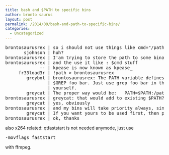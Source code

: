 ```yaml
---
title: bash and $PATH to specific bins
author: bronto saurus
layout: post
permalink: /2014/09/bash-and-path-to-specific-bins/
categories:
  - Uncategorized
---
```

<pre>brontosaurusrex | so i should not use things like cmd="/path/to/command", whats the proper way?                                      
       sjohnson | huh?                                                                                                               
brontosaurusrex | I'am trying to store the path to some binary                                                                       
brontosaurusrex | and the use it like : $cmd stuff                                                                                   
             -- | kpease is now known as kpease_                                                                                     
     fr33load3r | !path > brontosaurusrex                                                                                            
        greybot | brontosaurusrex: The PATH variable defines where your commands are. Don't do stupid things like GREP=/usr/bin/grep;
                | $GREP foo bar. Just use grep foo bar in the first place. If you aren't sure what your PATH contains, set it        
                | yourself.                                                                                                          
        greycat | The proper way would be:   PATH=$PATH:/path/to                                                                     
brontosaurusrex | greycat: that would add to existing $PATH?                                                                         
        greycat | yes, obviously                                                                                                     
brontosaurusrex | and my bins will take priority always, since they are last set?                                                    
        greycat | If you want yours to be used first, then put it at the front, not the end.   PATH=/path/to:$PATH                   
brontosaurusrex | ok, thanks    </pre>

also x264 related: qtfaststart is not needed anymode, just use

<pre>-movflags faststart </pre>

with ffmpeg.